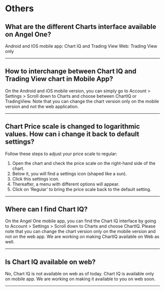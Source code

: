 # Others

## What are the different Charts interface available on Angel One?

Android and IOS mobile app: Chart IQ and Trading View
Web: Trading View only

---

## How to interchange between Chart IQ and Trading View chart in Mobile App?

On the Android and iOS mobile version, you can simply go to Account > Settings > Scroll down to Charts and choose between ChartIQ or TradingView. Note that you can change the chart version only on the mobile version and not the web application.

---

## Chart Price scale is changed to logarithmic values. How can i change it back to default settings?

Follow these steps to adjust your price scale to regular:
1. Open the chart and check the price scale on the right-hand side of the chart.
2. Below it, you will find a settings icon (shaped like a sun).
3. Click this settings icon.
4. Thereafter, a menu with different options will appear.
5. Click on ‘Regular’ to bring the price scale back to the default setting.

---

## Where can I find Chart IQ?

On the Angel One mobile app, you can find the Chart IQ interface by going to Account > Settings > Scroll down to Charts and choose ChartIQ. Please note that you can change the chart version only on the mobile version and not on the web app.
We are working on making ChartIQ available on Web as well.

---

## Is Chart IQ available on web?

No, Chart IQ is not available on web as of today. Chart IQ is available only on mobile app. We are working on making it available to you on web soon.

---

